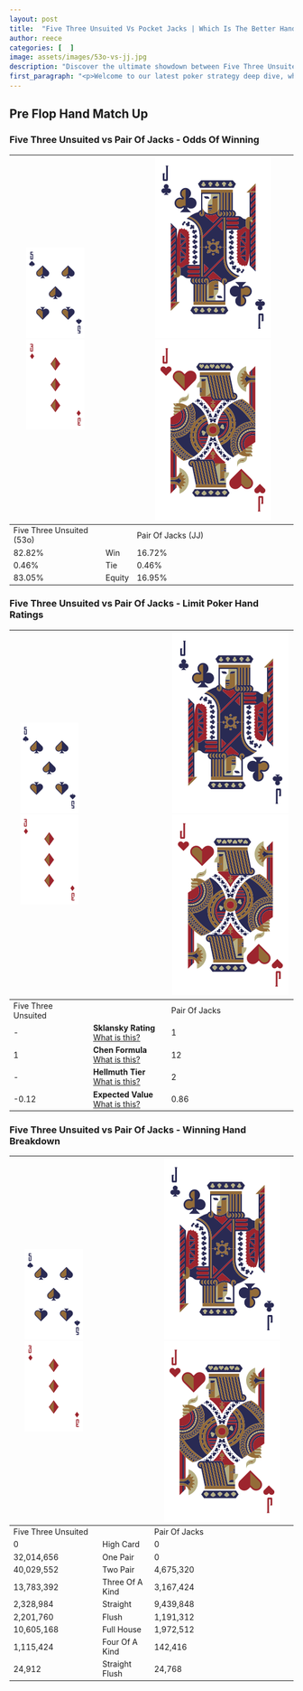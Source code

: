 ```yaml
---
layout: post
title:  "Five Three Unsuited Vs Pocket Jacks | Which Is The Better Hand In Poker? A Complete Guide"
author: reece
categories: [  ]
image: assets/images/53o-vs-jj.jpg
description: "Discover the ultimate showdown between Five Three Unsuited and Pair Of Jacks in poker! Uncover the odds, strategies, and scenarios where one hand triumphs over the other. Get ready to up your poker game with this thrilling analysis."
first_paragraph: "<p>Welcome to our latest poker strategy deep dive, where we're pitting two distinct hands against each other in a high-stakes showdown: Five Three Unsuited vs Pair Of Jacks.</p><p>In the dynamic world of poker, every decision counts, and knowing which hand holds the upper hand is key to your success at the table.</p><p>In this article, we'll dissect these two hands, explore the scenarios where one dominates the other, and equip you with the knowledge to make strategic choices that can tip the odds in your favor.</p><p>Get ready to unravel the intriguing dynamics of these poker hands and elevate your game to new heights.</p>"
---
```




[comment]: # (sp0)

## Pre Flop Hand Match Up

<div class="table hand-ratings" markdown="1"> 



### Five Three Unsuited vs Pair Of Jacks - Odds Of Winning


    
| ![image info](assets/images/hand1/5.png) ![image info](assets/images/hand1/3o.png) |  | ![image info](assets/images/hand2/J.png) ![image info](assets/images/hand2/Jo.png) |
| -------- | -------- | -------- |
| Five Three Unsuited (53o) |  | Pair Of Jacks (JJ) |
| 82.82% | Win | 16.72% |
| 0.46% | Tie | 0.46% |
| 83.05% | Equity | 16.95% |




[comment]: # (sp1)



### Five Three Unsuited vs Pair Of Jacks - Limit Poker Hand Ratings


    
| ![image info](assets/images/hand1/5.png) ![image info](assets/images/hand1/3o.png) |  | ![image info](assets/images/hand2/J.png) ![image info](assets/images/hand2/Jo.png) |
| -------- | -------- | -------- |
| Five Three Unsuited |  | Pair Of Jacks |
| - | **Sklansky Rating** [What is this?](/sklansky-rating-explained) | 1 |
| 1 | **Chen Formula** [What is this?](/chen-formula-explained) | 12 |
| - | **Hellmuth Tier** [What is this?](/Hellmuth-tier-explained) | 2 |
| -0.12 | **Expected Value** [What is this?](/expected-value-explained) | 0.86 |




[comment]: # (sp2)



### Five Three Unsuited vs Pair Of Jacks - Winning Hand Breakdown


    
| ![image info](assets/images/hand1/5.png) ![image info](assets/images/hand1/3o.png) |  | ![image info](assets/images/hand2/J.png) ![image info](assets/images/hand2/Jo.png) |
| -------- | -------- | -------- |
| Five Three Unsuited |  | Pair Of Jacks |
| 0 | High Card | 0 |
| 32,014,656 | One Pair | 0 |
| 40,029,552 | Two Pair | 4,675,320 |
| 13,783,392 | Three Of A Kind | 3,167,424 |
| 2,328,984 | Straight | 9,439,848 |
| 2,201,760 | Flush | 1,191,312 |
| 10,605,168 | Full House | 1,972,512 |
| 1,115,424 | Four Of A Kind | 142,416 |
| 24,912 | Straight Flush | 24,768 |




[comment]: # (sp3)



</div>

[comment]: # (sp4)



[comment]: # (sp5)

